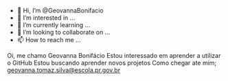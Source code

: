 - 👋 Hi, I’m @GeovannaBonifacio
- 👀 I’m interested in ...
- 🌱 I’m currently learning ...
- 💞️ I’m looking to collaborate on ...
- 📫 How to reach me ...

<!---
GeovannaBonifacio/GeovannaBonifacio is a ✨ special ✨ repository because its `README.md` (this file) appears on your GitHub profile.
You can click the Preview link to take a look at your changes.
--->
Oi, me chamo Geovanna Bonifácio
Estou interessado em aprender a utilizar o GitHub
Estou buscando aprender novos projetos
Como chegar ate mim; geovanna.tomaz.silva@escola.pr.gov.br
